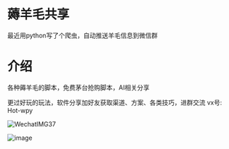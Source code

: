 # 薅羊毛共享
最近用python写了个爬虫，自动推送羊毛信息到微信群

# 介绍
各种薅羊毛的脚本，免费茅台抢购脚本，AI相关分享

更过好玩的玩法，软件分享加好友获取渠道、方案、各类技巧，进群交流
vx号: Hot-wpy

![WechatIMG37](https://github.com/wpy0032/maotai/assets/30211666/b21f308b-c97d-4239-a6b5-d06ccf1052a8)

![image](https://github.com/wpy0032/maotai/assets/30211666/a9edef36-001b-47e1-9bb2-70df4e8a010b)
